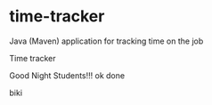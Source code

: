 # time-tracker
Java (Maven) application for tracking time on the job

Time tracker

Good Night Students!!!
ok
done

biki
